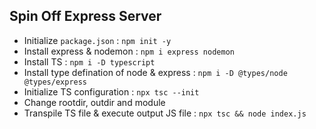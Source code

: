 ## Spin Off Express Server
- Initialize `package.json` : `npm init -y`
- Install express & nodemon : `npm i express nodemon`
- Install TS : `npm i -D typescript`
- Install type defination of node & express : `npm i -D @types/node @types/express`
- Initialize TS configuration : `npx tsc --init`
- Change rootdir, outdir and module
- Transpile TS file & execute output JS file : `npx tsc && node index.js` 